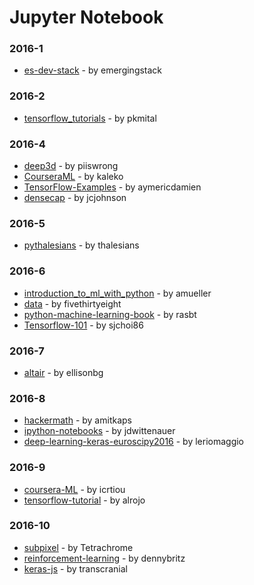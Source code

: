 # Jupyter Notebook


### 2016-1
- [es-dev-stack](https://github.com/emergingstack/es-dev-stack) - by emergingstack

### 2016-2
- [tensorflow_tutorials](https://github.com/pkmital/tensorflow_tutorials) - by pkmital

### 2016-4
- [deep3d](https://github.com/piiswrong/deep3d) - by piiswrong
- [CourseraML](https://github.com/kaleko/CourseraML) - by kaleko
- [TensorFlow-Examples](https://github.com/aymericdamien/TensorFlow-Examples) - by aymericdamien
- [densecap](https://github.com/jcjohnson/densecap) - by jcjohnson

### 2016-5
- [pythalesians](https://github.com/thalesians/pythalesians) - by thalesians

### 2016-6
- [introduction_to_ml_with_python](https://github.com/amueller/introduction_to_ml_with_python) - by amueller
- [data](https://github.com/fivethirtyeight/data) - by fivethirtyeight
- [python-machine-learning-book](https://github.com/rasbt/python-machine-learning-book) - by rasbt
- [Tensorflow-101](https://github.com/sjchoi86/Tensorflow-101) - by sjchoi86

### 2016-7
- [altair](https://github.com/ellisonbg/altair) - by ellisonbg

### 2016-8
- [hackermath](https://github.com/amitkaps/hackermath) - by amitkaps
- [ipython-notebooks](https://github.com/jdwittenauer/ipython-notebooks) - by jdwittenauer
- [deep-learning-keras-euroscipy2016](https://github.com/leriomaggio/deep-learning-keras-euroscipy2016) - by leriomaggio

### 2016-9
- [coursera-ML](https://github.com/icrtiou/coursera-ML) - by icrtiou
- [tensorflow-tutorial](https://github.com/alrojo/tensorflow-tutorial) - by alrojo

### 2016-10
- [subpixel](https://github.com/Tetrachrome/subpixel) - by Tetrachrome
- [reinforcement-learning](https://github.com/dennybritz/reinforcement-learning) - by dennybritz
- [keras-js](https://github.com/transcranial/keras-js) - by transcranial
